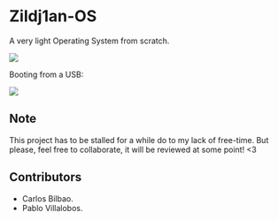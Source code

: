 # Zildj1an-OS

A very light Operating System from scratch.

<img src = "https://github.com/Zildj1an/Zildj1an_OS/blob/master/im_screen.png"/>

Booting from a USB:

<img src = "https://github.com/Zildj1an/Zildj1an_OS/blob/master/im2.jpg"/>

## Note

This project has to be stalled for a while do to my lack of free-time. But please, feel free to collaborate, it will be reviewed at some point! <3

## Contributors
* Carlos Bilbao.
* Pablo Villalobos.
